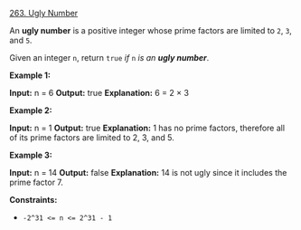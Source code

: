 [263. Ugly Number](https://leetcode.com/problems/ugly-number/)

An **ugly number** is a positive integer whose prime factors are limited to `2`, `3`, and `5`.

Given an integer `n`, return `true` _if_ `n` _is an **ugly number**_.

**Example 1:**

**Input:** n = 6
**Output:** true
**Explanation:** 6 = 2 × 3

**Example 2:**

**Input:** n = 1
**Output:** true
**Explanation:** 1 has no prime factors, therefore all of its prime factors are limited to 2, 3, and 5.

**Example 3:**

**Input:** n = 14
**Output:** false
**Explanation:** 14 is not ugly since it includes the prime factor 7.

**Constraints:**

- `-2^31 <= n <= 2^31 - 1`